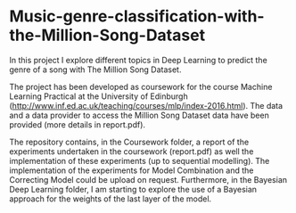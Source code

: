 # Music-genre-classification-with-the-Million-Song-Dataset

In this project I explore different topics in Deep Learning to predict the genre of a song with The Million Song Dataset.

The project has been developed as coursework for the course Machine Learning Practical at the University of Edinburgh (http://www.inf.ed.ac.uk/teaching/courses/mlp/index-2016.html). The data and a data provider to access the Million Song Dataset data have been provided (more details in report.pdf).

The repository contains, in the Coursework folder, a report of the experiments undertaken in the coursework (report.pdf) as well the implementation of these experiments (up to sequential modelling). The implementation of the experiments for Model Combination and the Correcting Model could be upload on request. Furthermore, in the Bayesian Deep Learning folder, I am starting to explore the use of a Bayesian approach for the weights of the last layer of the model.
